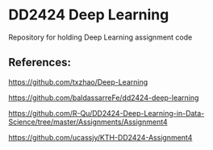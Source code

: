 # DD2424 Deep Learning
Repository for holding Deep Learning assignment code

## References:
https://github.com/txzhao/Deep-Learning

https://github.com/baldassarreFe/dd2424-deep-learning

https://github.com/R-Qu/DD2424-Deep-Learning-in-Data-Science/tree/master/Assignments/Assignment4

https://github.com/ucassjy/KTH-DD2424-Assignment4